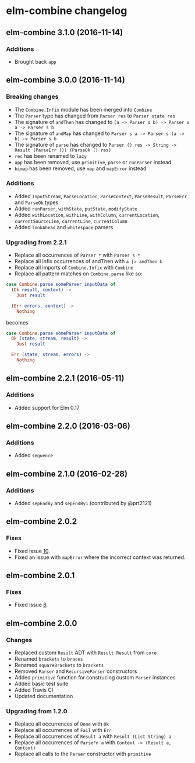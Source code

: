 # elm-combine changelog

## elm-combine 3.1.0 (2016-11-14)

### Additions

* Brought back `app`

## elm-combine 3.0.0 (2016-11-14)

### Breaking changes

* The `Combine.Infix` module has been merged into `Combine`
* The `Parser` type has changed from `Parser res` to `Parser state res`
* The signature of `andThen` has changed to `(a -> Parser s b) -> Parser s a -> Parser s b`
* The signature of `andMap` has changed to `Parser s a -> Parser s (a -> b) -> Parser s b`
* The signature of `parse` has changed to `Parser () res -> String -> Result (ParseErr ()) (ParseOk () res)`
* `rec` has been renamed to `lazy`
* `app` has been removed, use `primitive`, `parse` or `runParser` instead
* `bimap` has been removed, use `map` and `mapError` instead

### Additions

* Added `InputStream`, `ParseLocation`, `ParseContext`, `ParseResult`, `ParseErr` and `ParseOk` types
* Added `runParser`, `withState`, `putState`, `modifyState`
* Added `withLocation`, `withLine`, `withColumn`, `currentLocation`, `currentSourceLine`, `currentLine`, `currentColumn`
* Added `lookAhead` and `whitespace` parsers

### Upgrading from 2.2.1

* Replace all occurrences of `Parser *` with `Parser s *`
* Replace all infix occurrences of andThen with `a |> andThen b`
* Replace all imports of `Combine.Infix` with `Combine`
* Replace all pattern matches on `Combine.parse` like so:

``` elm
case Combine.parse someParser inputData of
  (Ok result, context) ->
    Just result

  (Err errors, context) ->
    Nothing
```

becomes

``` elm
case Combine.parse someParser inputData of
  Ok (state, stream, result) ->
    Just result

  Err (state, stream, errors) ->
    Nothing
```

## elm-combine 2.2.1 (2016-05-11)

### Additions

* Added support for Elm 0.17

## elm-combine 2.2.0 (2016-03-06)

### Additions

* Added `sequence`

## elm-combine 2.1.0 (2016-02-28)

### Additions

* Added `sepEndBy` and `sepEndBy1` (contributed by @prt2121)

## elm-combine 2.0.2

### Fixes

* Fixed issue [10](https://github.com/Bogdanp/elm-combine/issues/10).
* Fixed an issue with `mapError` where the incorrect context was returned.

## elm-combine 2.0.1

### Fixes

* Fixed issue [8](https://github.com/Bogdanp/elm-combine/issues/8).

## elm-combine 2.0.0

### Changes

* Replaced custom `Result` ADT with `Result.Result` from `core`
* Renamed `brackets` to `braces`
* Renamed `squareBrackets` to `brackets`
* Removed `Parser` and `RecursiveParser` constructors
* Added `primitive` function for construcing custom `Parser` instances
* Added basic test suite
* Added Travis CI
* Updated documentation

### Upgrading from 1.2.0

* Replace all occurrences of `Done` with `Ok`
* Replace all occurrences of `Fail` with `Err`
* Replace all occurrences of `Result a` with `Result (List String) a`
* Replace all occurrences of `ParseFn a` with `Context -> (Result a, Context)`
* Replace all calls to the `Parser` constructor with `primitive`
